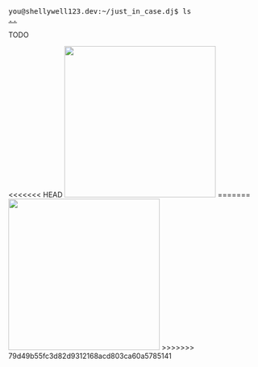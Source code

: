 <pre>
you@shellywell123.dev:~/just_in_case.dj$ ls
<a href="https://shellywell123.dev/tree/projects/index.html">..</a>
</pre>

TODO
<p float="middle">
<<<<<<< HEAD
  <img src="https://shellywell123.dev/tree/projects/attachments/beatscase.jpeg" width="300" />
=======
  <img src="../attatchments/beatscase.jpeg" width="300" />
>>>>>>> 79d49b55fc3d82d9312168acd803ca60a5785141
</p>
